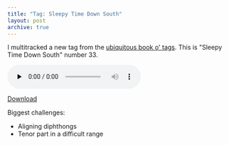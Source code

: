 ```yaml
---
title: "Tag: Sleepy Time Down South"
layout: post
archive: true
---
```


I multitracked a new tag from the [ubiquitous book o'
tags](http://www.stampedecitychorus.com/classic_tags_men2.pdf). This is "Sleepy
Time Down South" number 33.

<audio id="wp_mep_42" src="/uploads/2008/12/when-its-sleepy-time-down-south1.mp3" type="audio/mp3"    controls="controls" preload="none"  ></audio>

[Download](/uploads/2008/12/when-its-sleepy-time-down-south1.mp3)

Biggest challenges:

* Aligning diphthongs
* Tenor part in a difficult range
